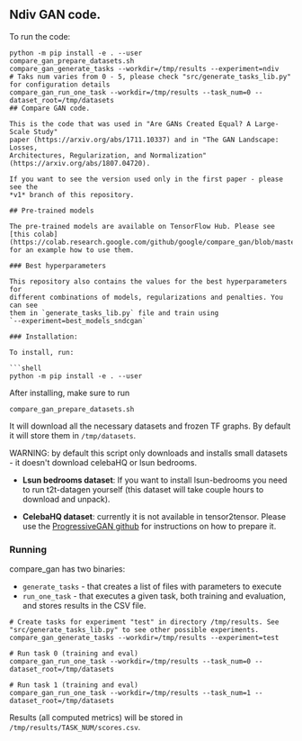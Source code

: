 ## Ndiv GAN code.
To run the code:

```shell
python -m pip install -e . --user
compare_gan_prepare_datasets.sh
compare_gan_generate_tasks --workdir=/tmp/results --experiment=ndiv
# Taks num varies from 0 - 5, please check "src/generate_tasks_lib.py" for configuration details
compare_gan_run_one_task --workdir=/tmp/results --task_num=0 --dataset_root=/tmp/datasets
## Compare GAN code.

This is the code that was used in "Are GANs Created Equal? A Large-Scale Study"
paper (https://arxiv.org/abs/1711.10337) and in "The GAN Landscape: Losses,
Architectures, Regularization, and Normalization"
(https://arxiv.org/abs/1807.04720).

If you want to see the version used only in the first paper - please see the
*v1* branch of this repository.

## Pre-trained models

The pre-trained models are available on TensorFlow Hub. Please see
[this colab](https://colab.research.google.com/github/google/compare_gan/blob/master/compare_gan/src/tfhub_models.ipynb)
for an example how to use them.

### Best hyperparameters

This repository also contains the values for the best hyperparameters for
different combinations of models, regularizations and penalties. You can see
them in `generate_tasks_lib.py` file and train using
`--experiment=best_models_sndcgan`

### Installation:

To install, run:

```shell
python -m pip install -e . --user
```

After installing, make sure to run

```shell
compare_gan_prepare_datasets.sh
```

It will download all the necessary datasets and frozen TF graphs. By default it
will store them in `/tmp/datasets`.

WARNING: by default this script only downloads and installs small datasets - it
doesn't download celebaHQ or lsun bedrooms.

*   **Lsun bedrooms dataset**: If you want to install lsun-bedrooms you need to
    run t2t-datagen yourself (this dataset will take couple hours to download
    and unpack).

*   **CelebaHQ dataset**: currently it is not available in tensor2tensor. Please
    use the
    [ProgressiveGAN github](https://github.com/tkarras/progressive_growing_of_gans)
    for instructions on how to prepare it.

### Running

compare_gan has two binaries:

*   `generate_tasks` - that creates a list of files with parameters to execute
*   `run_one_task` - that executes a given task, both training and evaluation,
    and stores results in the CSV file.

```shell
# Create tasks for experiment "test" in directory /tmp/results. See "src/generate_tasks_lib.py" to see other possible experiments.
compare_gan_generate_tasks --workdir=/tmp/results --experiment=test

# Run task 0 (training and eval)
compare_gan_run_one_task --workdir=/tmp/results --task_num=0 --dataset_root=/tmp/datasets

# Run task 1 (training and eval)
compare_gan_run_one_task --workdir=/tmp/results --task_num=1 --dataset_root=/tmp/datasets
```

Results (all computed metrics) will be stored in
`/tmp/results/TASK_NUM/scores.csv`.
